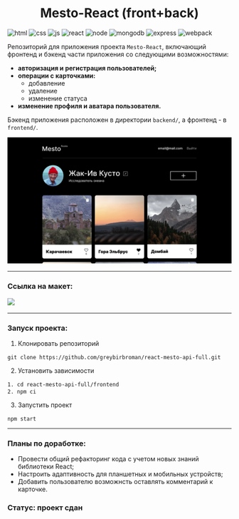 
<h1 align="center">Mesto-React (front+back)</h1>

![html](https://img.shields.io/badge/html-F5F5F5?style=for-the-badge&logo=html5&logoColor=#E34F26)
![css](https://img.shields.io/badge/css-F5F5F5?style=for-the-badge&logo=css3&logoColor=0000FF) 
![js](https://img.shields.io/badge/JavaScript-F5F5F5?style=for-the-badge&logo=JavaScript&logoColor=#F7DF1E)
![react](https://img.shields.io/badge/React-F5F5F5?style=for-the-badge&logo=React&logoColor=#61DAFB)
![node](https://img.shields.io/badge/Node.js-F5F5F5?style=for-the-badge&logo=Node.js&logoColor=#339933)
![mongodb](https://img.shields.io/badge/mongodb-F5F5F5?style=for-the-badge&logo=mongodb&logoColor=#47A248)
![express](https://img.shields.io/badge/express.js-F5F5F5?style=for-the-badge&logo=&logoColor=#000000)
![webpack](https://img.shields.io/badge/webpack-F5F5F5?style=for-the-badge&logo=webpack&logoColor=#F05032)



Репозиторий для приложения проекта `Mesto-React`, включающий фронтенд и бэкенд части приложения со следующими возможностями: 
+ **авторизация и регистрация пользователей;**
+ **операции с карточками:**
    + добавление
    + удаление
    + изменение статуса
+ **изменение профиля и аватара пользователя.**


Бэкенд приложения расположен в директории `backend/`, а фронтенд - в `frontend/`. 

<img src="./frontend/src/images/mainpage.png"/>

___


### Ссылка на макет:
<a href="https://www.figma.com/file/5H3gsn5lIGPwzBPby9jAOo/JavaScript.-Sprint-12?node-id=4453%3A2&t=XdZyUJ6xxjmUTwvd-0"><img src="https://img.shields.io/badge/figma-F5F5F5?style=for-the-badge&logo=figma&logoColor=#F24E1E"/></a>
___

### Запуск проекта:
1. Клонировать репозиторий
```
git clone https://github.com/greybirbroman/react-mesto-api-full.git
```
2. Установить зависимости
```
1. cd react-mesto-api-full/frontend
2. npm ci
```
3. Запустить проект 
```
npm start
```
___

### Планы по доработке:
+ Провести общий рефакторинг кода с учетом новых знаний библиотеки React;
+ Настроить адаптивность для планшетных и мобильных устройств;
+ Добавить пользователю возможнсть оставлять комментарий к карточке.
  
### Статус: проект сдан 
